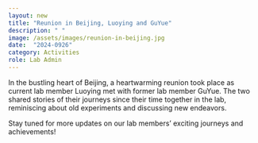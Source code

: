 ```yaml
---
layout: new
title: "Reunion in Beijing, Luoying and GuYue"
description: " "
image: /assets/images/reunion-in-beijing.jpg
date:  "2024-0926"
category: Activities
role: Lab Admin
---
```

In the bustling heart of Beijing, a heartwarming reunion took place as current lab member Luoying met with former lab member GuYue. The two shared stories of their journeys since their time together in the lab, reminiscing about old experiments and discussing new endeavors.

Stay tuned for more updates on our lab members’ exciting journeys and achievements!
